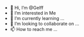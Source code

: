 - 👋 Hi, I’m @Gelff
- 👀 I’m interested in Me
- 🌱 I’m currently learning ...
- 💞️ I’m looking to collaborate on ...
- 📫 How to reach me ...

<!---
Gelff/Gelff is a ✨ special ✨ repository because its `README.md` (this file) appears on your GitHub profile.
You can click the Preview link to take a look at your changes.
--->
